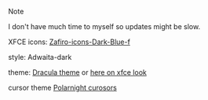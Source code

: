 > [!NOTE]
> I don't have much time to myself so updates might be slow. 

XFCE
icons: [Zafiro-icons-Dark-Blue-f](https://www.gnome-look.org/p/1209330)

style: Adwaita-dark

theme: [Dracula theme](https://draculatheme.com/) or [here on xfce look](https://www.xfce-look.org/p/1687249)

cursor theme [Polarnight curosors](https://www.pling.com/p/1615757/)
